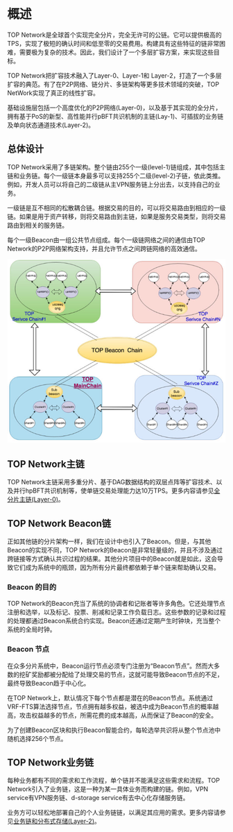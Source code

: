 # 概述

TOP Network是全球首个实现完全分片，完全无许可的公链。它可以提供极高的TPS，实现了极短的确认时间和低至零的交易费用。构建具有这些特征的链非常困难，需要极为复杂的技术。因此，我们设计了一个多层扩容方案，来实现这些目标。

TOP Network把扩容技术融入了Layer-0、Layer-1和 Layer-2，打造了一个多层扩容的典范。有了在P2P网络、链分片、多链架构等更多技术领域的突破，TOP NetWork实现了真正的线性扩容。

基础设施层包括一个高度优化的P2P网络(Layer-0)，以及基于其实现的全分片，拥有基于PoS的新型、高性能并行pBFT共识机制的主链(Lay-1)、可插拔的业务链及单向状态通道技术(Layer-2)。

## 总体设计

TOP Network采用了多链架构。整个链由255个一级(level-1)链组成，其中包括主链和业务链。每个一级链本身最多可以支持255个二级(level-2)子链，依此类推。例如，开发人员可以将自己的二级链从主VPN服务链上分出去，以支持自己的业务。

一级链是互不相同的松散耦合链。根据交易的目的，可以将交易路由到相应的一级链。如果是用于资产转移，则将交易路由到主链，如果是服务交易类型，则将交易路由到相关的服务链。

每个一级Beacon由一组公共节点组成。每个一级链网络之间的通信由TOP Network的P2P网络架构支持，并且允许节点之间跨链网络的高效通信。

![Snap41](Overview.assets/Snap41.jpg)

## TOP Network主链

TOP Network主链采用多重分片、基于DAG数据结构的双层点阵等扩容技术、以及并行hpBFT共识机制等，使单链交易处理能力达10万TPS。更多内容请参见[全分片主链(Layer-0)](docs-cn/AboutTOPNetwork/TOPChainInfrastructure/ComprehensiveMulti-levelDynamicSharding(layer-1))。

## TOP Network Beacon链

正如其他链的分片架构一样，我们在设计中也引入了Beacon。但是，与其他Beacon的实现不同，TOP Network的Beacon是非常轻量级的，并且不涉及通过跨链接等方式确认共识过程的结果。其他分片项目中的Beacon就是如此，这会导致它们成为系统中的瓶颈，因为所有分片最终都依赖于单个链来帮助确认交易。

### Beacon 的目的

TOP Network的Beacon充当了系统的协调者和记账者等许多角色。它还处理节点注册和选举，以及标记、投票、削减和记录工作负载日志。这些参数的记录和过程的处理都通过Beacon系统合约实现。Beacon还通过定期产生时钟块，充当整个系统的全局时钟。

### Beacon 节点

在众多分片系统中，Beacon运行节点必须专门注册为“Beacon节点”。然而大多数的挖矿奖励都被分配给了处理交易的节点，这就可能导致Beacon节点的不足，最终导致Beacon趋于中心化。

在TOP Network上，默认情况下每个节点都是潜在的Beacon节点。系统通过VRF-FTS算法选择节点，节点拥有越多权益，被选中成为Beacon节点的概率越高，攻击权益越多的节点，所需花费的成本越高，从而保证了Beacon的安全。  

为了创建Beacon区块和执行Beacon智能合约，每轮选举共识将从整个节点池中随机选择256个节点。

## TOP Network业务链

每种业务都有不同的需求和工作流程，单个链并不能满足这些需求和流程。TOP Network引入了业务链，这是一种为某一具体业务而构建的链。例如，VPN service有VPN服务链、d-storage service有去中心化存储服务链。

业务方可以轻松地部署自己的个人业务链链，以满足其应用的需求。更多内容请参见[业务链和分布式存储(Layer-2)](docs-cn/AboutTOPNetwork/ServiceChainandDistributedStorage(layer-2).md)。

